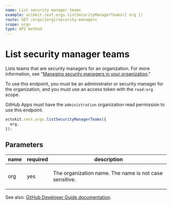 ```yaml
---
name: List security manager teams
example: octokit.rest.orgs.listSecurityManagerTeams({ org })
route: GET /orgs/{org}/security-managers
scope: orgs
type: API method
---
```


# List security manager teams

Lists teams that are security managers for an organization. For more information, see "[Managing security managers in your organization](https://docs.github.com/organizations/managing-peoples-access-to-your-organization-with-roles/managing-security-managers-in-your-organization)."

To use this endpoint, you must be an administrator or security manager for the organization, and you must use an access token with the `read:org` scope.

GitHub Apps must have the `administration` organization read permission to use this endpoint.

```js
octokit.rest.orgs.listSecurityManagerTeams({
  org,
});
```

## Parameters

<table>
  <thead>
    <tr>
      <th>name</th>
      <th>required</th>
      <th>description</th>
    </tr>
  </thead>
  <tbody>
    <tr><td>org</td><td>yes</td><td>

The organization name. The name is not case sensitive.

</td></tr>
  </tbody>
</table>

See also: [GitHub Developer Guide documentation](https://docs.github.com/rest/orgs/security-managers#list-security-manager-teams).
